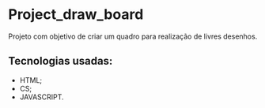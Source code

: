 # Project_draw_board
Projeto com objetivo de criar um quadro para realização de livres desenhos.

## Tecnologias usadas:

- HTML;
- CS;
- JAVASCRIPT.

